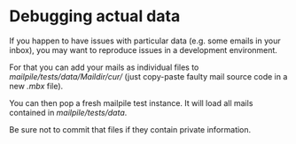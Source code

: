 # Debugging actual data

If you happen to have issues with particular data (e.g. some emails in your inbox), you may want to reproduce issues in a development environment.

For that you can add your mails as individual files to *mailpile/tests/data/Maildir/cur/* (just copy-paste faulty mail source code in a new *.mbx* file).

You can then pop a fresh mailpile test instance. It will load all mails contained in *mailpile/tests/data*.

Be sure not to commit that files if they contain private information.